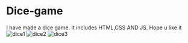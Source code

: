 # Dice-game
I have made a dice game. It includes HTML,CSS AND JS. Hope u like it
![dice1](https://github.com/himxnshu/Dice-game/assets/84908841/ce0fd793-5dae-4ce2-b30f-f33bfdb02c81)
![dice2](https://github.com/himxnshu/Dice-game/assets/84908841/dcd76fb7-6e26-451b-b098-fee76748dc55)
![dice3](https://github.com/himxnshu/Dice-game/assets/84908841/bae16160-377a-47f6-946e-596ed8395753)

